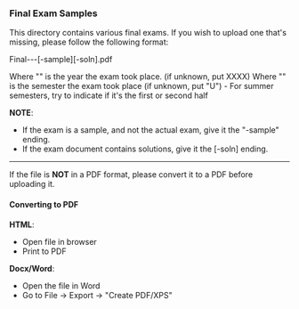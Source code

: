### Final Exam Samples

This directory contains various final exams. If you wish to upload one that's missing, please follow the following format:

Final-<year>-<semester>-[-sample][-soln].pdf

Where "<year>" is the year the exam took place. (if unknown, put XXXX)
Where "<semester>" is the semester the exam took place (if unknown, put "U")
    - For summer semesters, try to indicate if it's the first or second half 

**NOTE**: 
- If the exam is a sample, and not the actual exam, give it the "-sample" ending. 
- If the exam document contains solutions, give it the [-soln] ending. 

---

If the file is **NOT** in a PDF format, please convert it to a PDF before uploading it.

#### Converting to PDF
**HTML**: 
- Open file in browser
- Print to PDF 

**Docx/Word**:
- Open the file in Word
- Go to File -> Export -> "Create PDF/XPS"
